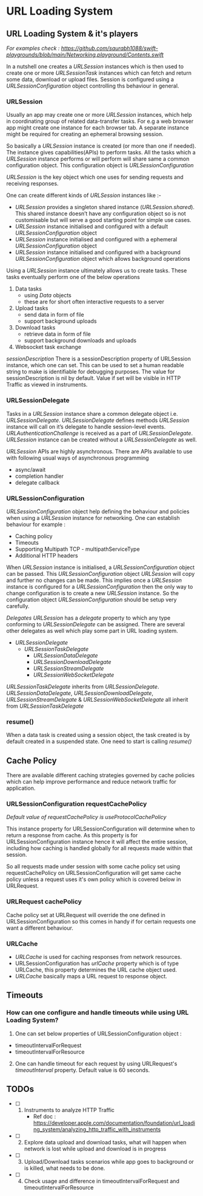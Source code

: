 #  URL Loading System

 ## URL Loading System & it's players
 
 
 *For examples check : https://github.com/saurabh1088/swift-playgrounds/blob/main/Networking.playground/Contents.swift*
 
 In a nutshell one creates a *URLSession* instances which is then used to create
 one or more *URLSessionTask* instances which can fetch and return some data, 
 download or upload files. Session is configured using a *URLSessionConfiguration*
 object controlling ths behaviour in general.
 
 ### URLSession

 Usually an app may create one or more *URLSession* instances, which help in coordinating 
 group of related data-transfer tasks. For e.g a web browser app might create one 
 instance for each browser tab. A separate instance might be required for creating 
 an ephemeral browsing session.

 So basically a *URLSession* instance is created (or more than one if needed). 
 The instance gives capabilities(APIs) to perform tasks. All the tasks which a 
 *URLSession* instance performs or will perform will share same a common configuration 
 object. This configuration object is *URLSessionConfiguration*
 
 *URLSession* is the key object which one uses for sending requests and receiving responses.

 One can create different kinds of *URLSession* instances like :-

 - *URLSession* provides a singleton shared instance (*URLSession.shared*). This shared instance doesn’t have any configuration object so is not customisable but will serve a good starting point for simple use cases.
 - *URLSession* instance initialised and configured with a default *URLSessionConfiguration* object
 - *URLSession* instance initialised and configured with a ephemeral *URLSessionConfiguration* object
 - *URLSession* instance initialised and configured with a background *URLSessionConfiguration* object which allows background operations


 Using a *URLSession* instance ultimately allows us to create tasks. These tasks eventually perform one of the below operations

 1. Data tasks
    - using *Data* objects
    - these are for short often interactive requests to a server
 2. Upload tasks
    - send data in form of file
    - support background uploads
 3. Download tasks
    - retrieve data in form of file
    - support background downloads and uploads
 4. Websocket task exchange
 
*sessionDescription*
There is a sessionDescription property of URLSession instance, which one can set. This can be used to set a human readable
string to make is identifiable for debugging purposes. The value for sessionDescription is nil by default. Value if set will
be visible in HTTP Traffic as viewed in instruments.

 ### URLSessionDelegate

 Tasks in a *URLSession* instance share a common delegate object i.e. *URLSessionDelegate*.
 *URLSessionDelegate* defines methods *URLSession* instance will call on it’s delegate to handle session-level events.
 *URLAuthenticationChallenge* is received as a part of *URLSessionDelegate*.
 *URLSession* instance can be created without a *URLSessionDelegate* as well.


 *URLSession* APIs are highly asynchronous. There are APIs available to use with following usual ways of asynchronous programming
 - async/await
 - completion handler
 - delegate callback


 ### URLSessionConfiguration

 *URLSessionConfiguration* object help defining the behaviour and policies when using a *URLSession*
 instance for networking. One can establish behaviour for example :
 - Caching policy
 - Timeouts
 - Supporting Multipath TCP - multipathServiceType
 - Additional HTTP headers


 When *URLSession* instance is initialised, a *URLSessionConfiguration* object can be passed.
 This *URLSessionConfiguration* object *URLSession* will copy and further no changes can be made.
 This implies once a *URLSession* instance is configured for a *URLSessionConfiguration* then the
 only way to change configuration is to create a new *URLSession* instance. So the configuration object
 *URLSessionConfiguration* should be setup very carefully.
 
 *Delegates*
 *URLSession* has a *delegate* property to which any type conforming to *URLSessionDelegate* can
 be assigned. There are several other delegates as well which play some part in URL loading system.
 
 - *URLSessionDelegate*
    - *URLSessionTaskDelegate*
        - *URLSessionDataDelegate*
        - *URLSessionDownloadDelegate*
        - *URLSessionStreamDelegate*
        - *URLSessionWebSocketDelegate*
 
 
 *URLSessionTaskDelegate* inherits from *URLSessionDelegate*.
 *URLSessionDataDelegate*, *URLSessionDownloadDelegate*, *URLSessionStreamDelegate*
 & *URLSessionWebSocketDelegate* all inherit from *URLSessionTaskDelegate*
 
 ### resume()
 
 When a data task is created using a session object, the task created is by default
 created in a suspended state. One need to start is calling *resume()*

## Cache Policy

There are available different caching strategies governed by cache policies which
can help improve performance and reduce network traffic for application.

### URLSessionConfiguration requestCachePolicy

*Default value of requestCachePolicy is useProtocolCachePolicy*

This instance property for URLSessionConfiguration will determine when to return
a response from cache. As this property is for URLSessionConfiguration instance
hence it will affect the entire session, including how caching is handled globally 
for all requests made within that session.

So all requests made under session with some cache policy set using requestCachePolicy
on URLSessionConfiguration will get same cache policy unless a request uses it's
own policy which is covered below in URLRequest.

### URLRequest cachePolicy

Cache policy set at URLRequest will override the one defined in URLSessionConfiguration
so this comes in handy if for certain requests one want a different behaviour.

### URLCache

- *URLCache* is used for caching responses from network resources.
- URLSessionConfiguration has *urlCache* property which is of type URLCache, this
property determines the URL cache object used.
- *URLCache* basically maps a URL request to response object.

## Timeouts

### How can one configure and handle timeouts while using URL Loading System?

1. One can set below properties of URLSessionConfiguration object :
- timeoutIntervalForRequest
- timeoutIntervalForResource

2. One can handle timeout for each request by using URLRequest's *timeoutInterval* property. Default value is 60 seconds.

## TODOs

- [ ] 1. Instruments to analyze HTTP Traffic
      - Ref doc : https://developer.apple.com/documentation/foundation/url_loading_system/analyzing_http_traffic_with_instruments

- [ ] 2. Explore data upload and download tasks, what will happen when network is lost while upload and download is in progress
- [ ] 3. Upload/Download tasks scenarios while app goes to background or is killed, what needs to be done.
- [ ] 4. Check usage and difference in timeoutIntervalForRequest and timeoutIntervalForResource
